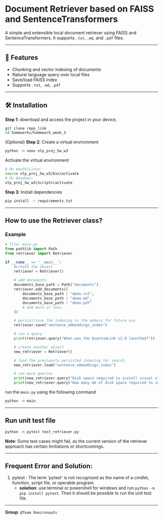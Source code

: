 # Document Retriever based on FAISS and SentenceTransformers
A simple and extensible local document retriever using FAISS and SentenceTransformers. It supports `.txt`, `.md`, and `.pdf` files.

---

## 🚀 Features

- Chunking and vector indexing of documents
- Natural language query over local files
- Save/load FAISS index
- Supports `.txt`, `.md`, `.pdf`

---

## 🛠 Installation
**Step 1**: download and access the project in your device.
```bash
git clone repo_link
cd homeworks/homework_week_3
```

(Optional) **Step 2**: Create a virtual environment
```bash
python -m venv nlp_proj_hw_w3
```

Activate the virtual environment
```bash
# On macOS/Linux:
source nlp_proj_hw_w3/bin/activate
# On Windows:
nlp_proj_hw_w3\Scripts\activate
```

**Step 3**: Install dependencies
```bash
pip install -r requirements.txt
```

---

## How to use the **Retriever class**?
### Example
```python
# file: main.py
from pathlib import Path
from retriever import Retriever

if __name__ == '__main__':
    #create the object
    retriever = Retriever()
    
    # add documents
    documents_base_path = Path("documents")
    retriever.add_documents([
        documents_base_path / "demo.txt",
        documents_base_path / "demo.md",
        documents_base_path / "demo.pdf"
        # add more or less
    ])

    # persist/save the indexing in the memory for future use
    retriever.save("sentence_embeddings_index")

    # run a query
    print(retriever.query("When was the QuantumLink v2.0 launched?"))

    # create another object
    new_retriever = Retriever()

    # load the previously persisted indexing for search
    new_retriever.load("sentence_embeddings_index")

    # run more queries
    print(new_retriever.query("Disk space required to install visual studio", k=2))
    print(new_retriever.query("How many mb of disk space required to install visual studio", k=3))
```
run the `main.py` using the following command 
```bash
python -m main 
```

---

## Run unit test file
```bash
python -m pytest test_retriever.py
```
**Note**: Some test cases might fail, as the current version of the retriever approach has certain limitations or shortcomings.

---

## Frequent Error and Solution:
1. pytest : The term 'pytest' is not recognized as the name of a cmdlet, function, script file, or operable program.
   * **solution**: use terminal or powershell for windows and run `python -m pip install pytest`. Then it should be possible to run the unit test file.
---
**Group**: `@Team Oneironauts`